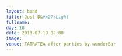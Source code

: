 ```yaml
---
layout: band
title: Just D&#x27;Light
fullname: 
day: 18
date: 2013-07-19 02:00
image: 
venue: TATRATEA after parties by wunderBar
---
```



